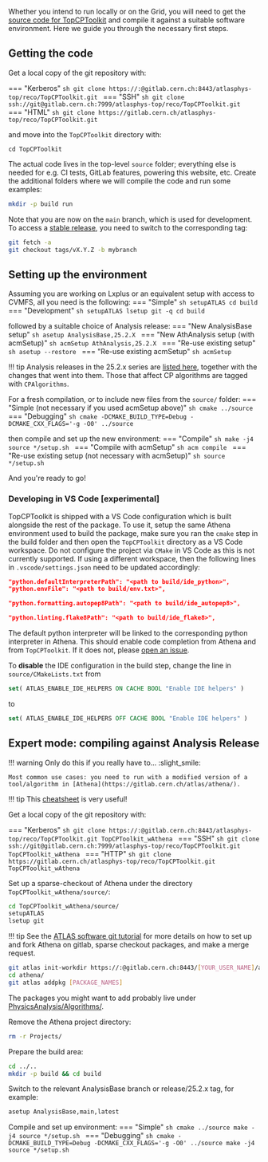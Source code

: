 Whether you intend to run locally or on the Grid, you will need to get the [source code for TopCPToolkit](https://gitlab.cern.ch/atlasphys-top/reco/TopCPToolkit) and compile it against a suitable software environment.
Here we guide you through the necessary first steps.

## Getting the code

Get a local copy of the git repository with:

=== "Kerberos"
    ```sh
    git clone https://:@gitlab.cern.ch:8443/atlasphys-top/reco/TopCPToolkit.git
    ```
=== "SSH"
    ```sh
    git clone ssh://git@gitlab.cern.ch:7999/atlasphys-top/reco/TopCPToolkit.git
    ```
=== "HTML"
    ```sh
    git clone https://gitlab.cern.ch/atlasphys-top/reco/TopCPToolkit.git
    ```

and move into the `TopCPToolkit` directory with:
```
cd TopCPToolkit
```

The actual code lives in the top-level `source` folder; everything else is needed for e.g. CI tests, GitLab features, powering this website, etc.
Create the additional folders where we will compile the code and run some examples:
```sh
mkdir -p build run
```

Note that you are now on the `main` branch, which is used for development. To access a [stable release](../changelog/index.md), you need to switch to the corresponding tag:
```sh
git fetch -a
git checkout tags/vX.Y.Z -b mybranch
```

## Setting up the environment

Assuming you are working on Lxplus or an equivalent setup with access to CVMFS, all you need is the following:
=== "Simple"
    ```sh
    setupATLAS
    cd build
    ```
=== "Development"
    ```sh
    setupATLAS
    lsetup git -q
    cd build
    ```

followed by a suitable choice of Analysis release:
=== "New AnalysisBase setup"
    ```sh
    asetup AnalysisBase,25.2.X
    ```
=== "New AthAnalysis setup (with acmSetup)"
    ```sh
    acmSetup AthAnalysis,25.2.X
    ```
=== "Re-use existing setup"
    ```sh
    asetup --restore
    ```
=== "Re-use existing acmSetup"
    ```sh
    acmSetup
    ```

!!! tip
    Analysis releases in the 25.2.x series are [listed here](https://twiki.cern.ch/twiki/bin/view/AtlasProtected/AnalysisBaseReleaseNotes25pt2), together with the changes that went into them. Those that affect CP algorithms are tagged with `CPAlgorithms`.

For a fresh compilation, or to include new files from the `source/` folder:
=== "Simple (not necessary if you used acmSetup above)"
    ```sh
    cmake ../source
    ```
=== "Debugging"
    ```sh
    cmake -DCMAKE_BUILD_TYPE=Debug -DCMAKE_CXX_FLAGS='-g -O0' ../source
    ```

then compile and set up the new environment:
=== "Compile"
    ```sh
    make -j4
    source */setup.sh
    ```
=== "Compile with acmSetup"
    ```sh
    acm compile
    ```
=== "Re-use existing setup (not necessary with acmSetup)"
    ```sh
    source */setup.sh
    ```

And you're ready to go!

### Developing in VS Code [experimental]

TopCPToolkit is shipped with a VS Code configuration which is built alongside the rest of the package. To use it, setup the same Athena environment used to build the package, make sure you ran the `cmake` step in the build folder and then open the `TopCPToolkit` directory as a VS Code workspace. Do not configure the project via `CMake` in VS Code as this is not currently supported. If using a different workspace, then the following lines in `.vscode/settings.json` need to be updated accordingly:

```json
"python.defaultInterpreterPath": "<path to build/ide_python>",
"python.envFile": "<path to build/env.txt>",

"python.formatting.autopep8Path": "<path to build/ide_autopep8>",

"python.linting.flake8Path": "<path to build/ide_flake8>",
```

The default python interpreter will be linked to the corresponding python interpreter in Athena. This should enable code completion from Athena and from `TopCPToolkit`. If it does not, please [open an issue](https://gitlab.cern.ch/atlasphys-top/reco/TopCPToolkit/-/issues).

To **disable** the IDE configuration in the build step, change the line in `source/CMakeLists.txt` from

```cmake
set( ATLAS_ENABLE_IDE_HELPERS ON CACHE BOOL "Enable IDE helpers" )
```

to

```cmake
set( ATLAS_ENABLE_IDE_HELPERS OFF CACHE BOOL "Enable IDE helpers" )
```

<!-- !!! tip
    Using VS Code? You may want to grab the config files we provide at `/afs/cern.ch/user/o/omajersk/public/TopCPToolKitStuff/.vscode/` (experimental!) :thinking_face: -->

## Expert mode: compiling against Analysis Release

!!! warning
    Only do this if you really have to... :slight_smile:

    Most common use cases: you need to run with a modified version of a tool/algorithm in [Athena](https://gitlab.cern.ch/atlas/athena/).

!!! tip
    This [cheatsheet](https://atlassoftwaredocs.web.cern.ch/gittutorial/GitCheatSheet.pdf) is very useful!

Get a local copy of the git repository with:

=== "Kerberos"
    ```sh
    git clone https://:@gitlab.cern.ch:8443/atlasphys-top/reco/TopCPToolkit.git TopCPToolkit_wAthena
    ```
=== "SSH"
    ```sh
    git clone ssh://git@gitlab.cern.ch:7999/atlasphys-top/reco/TopCPToolkit.git TopCPToolkit_wAthena
    ```
=== "HTTP"
    ```sh
    git clone https://gitlab.cern.ch/atlasphys-top/reco/TopCPToolkit.git TopCPToolkit_wAthena
    ```

Set up a sparse-checkout of Athena under the directory `TopCPToolkit_wAthena/source/`:

```sh
cd TopCPToolkit_wAthena/source/
setupATLAS
lsetup git
```

!!! tip
    See the [ATLAS software git tutorial](https://atlassoftwaredocs.web.cern.ch/gittutorial/env-setup/) for more details on how to set up and fork Athena on gitlab, sparse checkout packages, and make a merge request.

```sh
git atlas init-workdir https://:@gitlab.cern.ch:8443/[YOUR_USER_NAME]/athena.git
cd athena/
git atlas addpkg [PACKAGE_NAMES]
```
The packages you might want to add probably live under [PhysicsAnalysis/Algorithms/](https://acode-browser1.usatlas.bnl.gov/lxr/source/athena/PhysicsAnalysis/Algorithms/).

Remove the Athena project directory:
```sh
rm -r Projects/
```
Prepare the build area:
```sh
cd ../..
mkdir -p build && cd build
```
Switch to the relevant AnalysisBase branch or release/25.2.x tag, for example:
```sh
asetup AnalysisBase,main,latest
```

Compile and set up environment:
=== "Simple"
    ```sh
    cmake ../source
    make -j4
    source */setup.sh
    ```
=== "Debugging"
    ```sh
    cmake -DCMAKE_BUILD_TYPE=Debug -DCMAKE_CXX_FLAGS='-g -O0' ../source
    make -j4
    source */setup.sh
    ```